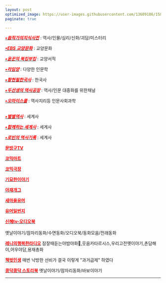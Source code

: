 ```yaml
---
layout: post
optimized_image: https://user-images.githubusercontent.com/13609186/158834851-5c5d7736-001b-448d-8bb6-eb99f2f16233.jpg
paginate: true

---
```


[<span style="color:red">***▪쏨작가의지식사전***</span>](https://www.youtube.com/c/%EC%8F%A8%EC%9E%91%EA%B0%80%EC%9D%98%EC%A7%80%EC%8B%9D%EC%82%AC%EC%A0%84) : 역사/인물/심리/신화/괴담/미스터리<br>

[<span style="color:red">***▪EBS 교양문화***</span>](https://www.youtube.com/c/EBSCulture/channels) : 교양문화<br>

[<span style="color:red">***▪윤꾼의 북킹부킹***</span>](https://www.youtube.com/c/%EC%9C%A4%EA%BE%BC%EC%9D%98%EB%B6%81%ED%82%B9%EB%B6%80%ED%82%B9) : 교양서적<br>

[<span style="color:red">***▪라임양***</span>](https://www.youtube.com/c/%EB%9D%BC%EC%9E%84%EC%96%91) : 다양한 인문학<br>

[<span style="color:red">***▪황현필한국사***</span>](https://www.youtube.com/c/%ED%99%A9%ED%98%84%ED%95%84%ED%95%9C%EA%B5%AD%EC%82%AC/videos) : 한국사<br>

[<span style="color:red">***▪두선생의 역사공장***</span>](https://www.youtube.com/channel/UC9JrTOkuLwzpyudwQqavXGg) : 역사/인문 대중화를 위한채널<br>

[<span style="color:red">***▪오마이스쿨***</span>](https://www.youtube.com/c/0hmyschool) : 역사지리등 인문사회과학<br>
<br>

[<span style="color:red">***▪별별역사***</span>](https://www.youtube.com/channel/UCYuiS1EYw54dEJVzseQSYXw/videos) : 세계사<br>

[<span style="color:red">***▪함께하는 세계사***</span>](https://www.youtube.com/channel/UCdop7AYwvReE6jK7M69MA2A) : 세계사<br>

[<span style="color:red">***▪로빈의 역사기록***</span>](https://www.youtube.com/channel/UCTy-6Pfkmv5fLTMOm04tw4g) : 세계사<br>


[<span style="color:red">**문방구TV**</span>](https://www.youtube.com/c/%EB%AC%B8%EB%B0%A9%EA%B5%ACTV)<br>

[<span style="color:red">**코믹마트**</span>](https://www.youtube.com/channel/UCJpGg1tfKID4YqvZCAig_Fw)<br>

[<span style="color:red">**코믹극장**</span>](https://www.youtube.com/channel/UCYVYJ7AAiZpb8f8MVN3D7QA/videos)<br>

[<span style="color:red">**기묘한이야기**</span>](https://www.youtube.com/channel/UCehO7ypk6O_A0zDWe0lZ__Q)<br>

[<span style="color:red">**아재개그**</span>](https://www.youtube.com/channel/UCW0DcqnNHlVFKHZwHrEgRiw)<br>

[<span style="color:red">**새마을유머**</span>](https://www.youtube.com/c/%EC%83%88%EB%A7%88%EC%9D%84%EC%9C%A0%EB%A8%B8/videos)<br>

[<span style="color:red">**유머일번지**</span>](https://www.youtube.com/channel/UC0AAyspx3wCUd0e9UpjEHjQ)<br>

[<span style="color:red">**신혜tv-오디오북**</span>](https://www.youtube.com/channel/UCIdsfgntxiFtceDMn5wuTdA/featured)<br><br> 옛날이야기/잠자리동화/수면동화/오디오북/동화모음/전래동화 <br>

[<span style="color:red">**레니의행복한라디오**</span>](https://www.youtube.com/channel/UCgcg7B2sn0ko7JuZzZDiMEw) 잠잘때듣는야밤야화🤣,웃음카타르시스,우리고전옛이야기,촌담해이,어우야담,용재총화 <br>

[<span style="color:red">**책벗인생**</span>](https://www.youtube.com/channel/UCzL_SdGdToS9Sl997UND0fQ/videos) 매번 낙방한 선비가 결국 이렇게 "과거급제" 하였다<br>

[<span style="color:red">**콩닥콩닥 스토리북**</span>](https://www.youtube.com/channel/UCVXnb3PozBmStQ9MBaHVyfw/videos) 옛날이야기/잠자리동화/바보이야기<br>




---
